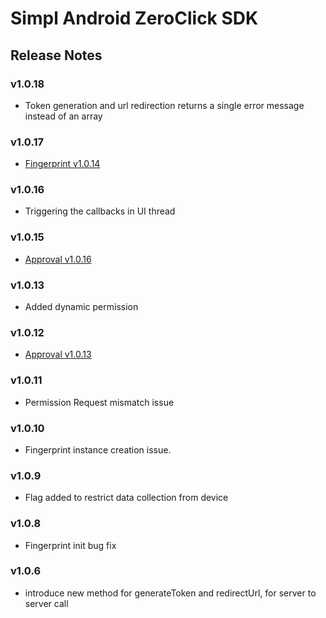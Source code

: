 # Simpl Android ZeroClick SDK
## Release Notes
### v1.0.18
 - Token generation and url redirection returns a single error message instead of an array
### v1.0.17
 - [Fingerprint v1.0.14](https://github.com/GetSimpl/simpl-android-maven-repo/blob/master/com/simpl/android/fingerprintSDK/changelog.md)
### v1.0.16
- Triggering the callbacks in UI thread
### v1.0.15
- [Approval v1.0.16](https://github.com/GetSimpl/simpl-android-maven-repo/blob/master/com/simpl/android/approvalSDK/changelog.md#v1016)
### v1.0.13
- Added dynamic permission
### v1.0.12
- [Approval v1.0.13](https://github.com/GetSimpl/simpl-android-maven-repo/blob/master/com/simpl/android/approvalSDK/changelog.md#v1013)
### v1.0.11
- Permission Request mismatch issue
### v1.0.10
- Fingerprint instance creation issue.
### v1.0.9
- Flag added to restrict data collection from device
### v1.0.8
- Fingerprint init bug fix
### v1.0.6
- introduce new method for generateToken and redirectUrl, for server to server call
